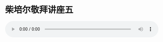 # 柴培尔敬拜讲座五

<audio style="width: 100%;" preload="false" controls controlslist="nodownload"><source src="http://file.simai.life/audio/mp3/old/12325.mp3" type="audio/mpeg">Your browser does not support the audio element.</audio>


